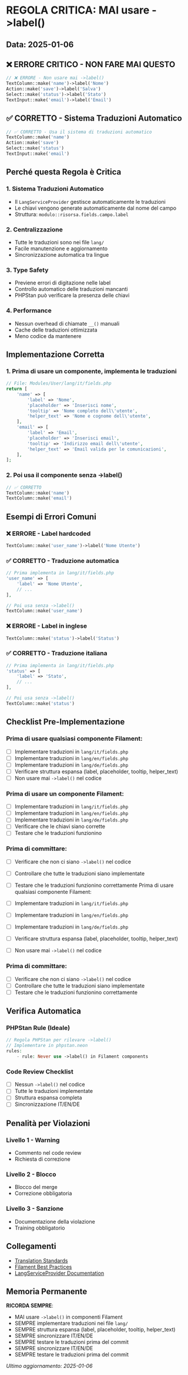 # REGOLA CRITICA: MAI usare ->label()

## Data: 2025-01-06

## ❌ ERRORE CRITICO - NON FARE MAI QUESTO

```php
// ❌ ERRORE - Non usare mai ->label()
TextColumn::make('name')->label('Nome')
Action::make('save')->label('Salva')
Select::make('status')->label('Stato')
TextInput::make('email')->label('Email')
```

## ✅ CORRETTO - Sistema Traduzioni Automatico

```php
// ✅ CORRETTO - Usa il sistema di traduzioni automatico
TextColumn::make('name')
Action::make('save')
Select::make('status')
TextInput::make('email')
```

## Perché questa Regola è Critica

### 1. Sistema Traduzioni Automatico
- Il `LangServiceProvider` gestisce automaticamente le traduzioni
- Le chiavi vengono generate automaticamente dal nome del campo
- Struttura: `modulo::risorsa.fields.campo.label`

### 2. Centralizzazione
- Tutte le traduzioni sono nei file `lang/`
- Facile manutenzione e aggiornamento
- Sincronizzazione automatica tra lingue

### 3. Type Safety
- Previene errori di digitazione nelle label
- Controllo automatico delle traduzioni mancanti
- PHPStan può verificare la presenza delle chiavi

### 4. Performance
- Nessun overhead di chiamate `__()` manuali
- Cache delle traduzioni ottimizzata
- Meno codice da mantenere

## Implementazione Corretta

### 1. Prima di usare un componente, implementa le traduzioni

```php
// File: Modules/User/lang/it/fields.php
return [
    'name' => [
        'label' => 'Nome',
        'placeholder' => 'Inserisci nome',
        'tooltip' => 'Nome completo dell\'utente',
        'helper_text' => 'Nome e cognome dell\'utente',
    ],
    'email' => [
        'label' => 'Email',
        'placeholder' => 'Inserisci email',
        'tooltip' => 'Indirizzo email dell\'utente',
        'helper_text' => 'Email valida per le comunicazioni',
    ],
];
```

### 2. Poi usa il componente senza ->label()

```php
// ✅ CORRETTO
TextColumn::make('name')
TextColumn::make('email')
```

## Esempi di Errori Comuni

### ❌ ERRORE - Label hardcoded
```php
TextColumn::make('user_name')->label('Nome Utente')
```

### ✅ CORRETTO - Traduzione automatica
```php
// Prima implementa in lang/it/fields.php
'user_name' => [
    'label' => 'Nome Utente',
    // ...
],

// Poi usa senza ->label()
TextColumn::make('user_name')
```

### ❌ ERRORE - Label in inglese
```php
TextColumn::make('status')->label('Status')
```

### ✅ CORRETTO - Traduzione italiana
```php
// Prima implementa in lang/it/fields.php
'status' => [
    'label' => 'Stato',
    // ...
],

// Poi usa senza ->label()
TextColumn::make('status')
```

## Checklist Pre-Implementazione

### Prima di usare qualsiasi componente Filament:
- [ ] Implementare traduzioni in `lang/it/fields.php`
- [ ] Implementare traduzioni in `lang/en/fields.php`
- [ ] Implementare traduzioni in `lang/de/fields.php`
- [ ] Verificare struttura espansa (label, placeholder, tooltip, helper_text)
- [ ] Non usare mai `->label()` nel codice
### Prima di usare un componente Filament:
- [ ] Implementare traduzioni in `lang/it/fields.php`
- [ ] Implementare traduzioni in `lang/en/fields.php`
- [ ] Implementare traduzioni in `lang/de/fields.php`
- [ ] Verificare che le chiavi siano corrette
- [ ] Testare che le traduzioni funzionino

### Prima di committare:
- [ ] Verificare che non ci siano `->label()` nel codice
- [ ] Controllare che tutte le traduzioni siano implementate
- [ ] Testare che le traduzioni funzionino correttamente
Prima di usare qualsiasi componente Filament:

- [ ] Implementare traduzioni in `lang/it/fields.php`
- [ ] Implementare traduzioni in `lang/en/fields.php`
- [ ] Implementare traduzioni in `lang/de/fields.php`
- [ ] Verificare struttura espansa (label, placeholder, tooltip, helper_text)
- [ ] Non usare mai `->label()` nel codice

### Prima di committare:
- [ ] Verificare che non ci siano `->label()` nel codice
- [ ] Controllare che tutte le traduzioni siano implementate
- [ ] Testare che le traduzioni funzionino correttamente

## Verifica Automatica

### PHPStan Rule (Ideale)
```php
// Regola PHPStan per rilevare ->label()
// Implementare in phpstan.neon
rules:
    - rule: Never use ->label() in Filament components
```

### Code Review Checklist
- [ ] Nessun `->label()` nel codice
- [ ] Tutte le traduzioni implementate
- [ ] Struttura espansa completa
- [ ] Sincronizzazione IT/EN/DE

## Penalità per Violazioni

### Livello 1 - Warning
- Commento nel code review
- Richiesta di correzione

### Livello 2 - Blocco
- Blocco del merge
- Correzione obbligatoria

### Livello 3 - Sanzione
- Documentazione della violazione
- Training obbligatorio

## Collegamenti

- [Translation Standards](../../../docs/translation-standards.md)
- [Filament Best Practices](../../../docs/filament-best-practices.md)
- [LangServiceProvider Documentation](../../../docs/lang-service-provider.md)

## Memoria Permanente

**RICORDA SEMPRE**: 
- MAI usare `->label()` in componenti Filament
- SEMPRE implementare traduzioni nei file `lang/`
- SEMPRE struttura espansa (label, placeholder, tooltip, helper_text)
- SEMPRE sincronizzare IT/EN/DE
- SEMPRE testare le traduzioni prima del commit
- SEMPRE sincronizzare IT/EN/DE
- SEMPRE testare le traduzioni prima del commit

*Ultimo aggiornamento: 2025-01-06*

